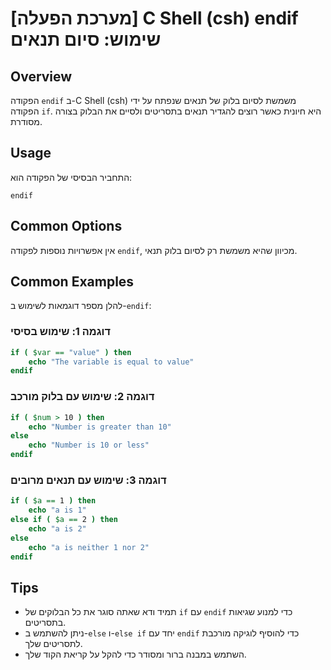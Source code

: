 # [מערכת הפעלה] C Shell (csh) endif שימוש: סיום תנאים

## Overview
הפקודה `endif` ב-C Shell (csh) משמשת לסיום בלוק של תנאים שנפתח על ידי הפקודה `if`. היא חיונית כאשר רוצים להגדיר תנאים בתסריטים ולסיים את הבלוק בצורה מסודרת.

## Usage
התחביר הבסיסי של הפקודה הוא:
```
endif
```

## Common Options
אין אפשרויות נוספות לפקודה `endif`, מכיוון שהיא משמשת רק לסיום בלוק תנאי.

## Common Examples
להלן מספר דוגמאות לשימוש ב-`endif`:

### דוגמה 1: שימוש בסיסי
```csh
if ( $var == "value" ) then
    echo "The variable is equal to value"
endif
```

### דוגמה 2: שימוש עם בלוק מורכב
```csh
if ( $num > 10 ) then
    echo "Number is greater than 10"
else
    echo "Number is 10 or less"
endif
```

### דוגמה 3: שימוש עם תנאים מרובים
```csh
if ( $a == 1 ) then
    echo "a is 1"
else if ( $a == 2 ) then
    echo "a is 2"
else
    echo "a is neither 1 nor 2"
endif
```

## Tips
- תמיד ודא שאתה סוגר את כל הבלוקים של `if` עם `endif` כדי למנוע שגיאות בתסריטים.
- ניתן להשתמש ב-`else` ו-`else if` יחד עם `endif` כדי להוסיף לוגיקה מורכבת לתסריטים שלך.
- השתמש במבנה ברור ומסודר כדי להקל על קריאת הקוד שלך.